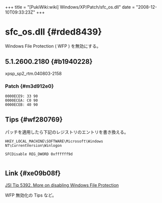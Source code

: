 +++
title = "[PukiWiki:wiki] Windows/XP/Patch/sfc_os.dll"
date = "2008-12-10T09:33:23Z"
+++

# sfc_os.dll  {#rded8439}
Windows File Protection ( WFP ) を無効にする。


## 5.1.2600.2180  {#b1940228}
xpsp_sp2_rtm.040803-2158

### Patch  {#m3d912e0}

```
0000ECE9: 33 90
0000ECEA: C0 90
0000ECEB: 40 90

```

## Tips  {#wf280769}
パッチを適用したら下記のレジストリのエントリを書き換える。

```
HKEY_LOCAL_MACHINE\SOFTWARE\Microsoft\Windows NT\CurrentVersion\Winlogon

SFCDisable REG_DWORD 0xffffff9d


```

## Link  {#xe09b08f}
[JSI Tip 5392. More on disabling Windows File Protection](http://www.jsifaq.com/SF/Tips/Tip.aspx?id=5392 "JSI Tip 5392. More on disabling Windows File Protection")

WFP 無効化の Tips など。
